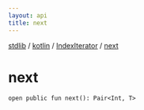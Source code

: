 ```yaml
---
layout: api
title: next
---
```

[stdlib](../../index.html) / [kotlin](../index.html) / [IndexIterator](index.html) / [next](next.html)

# next

```
open public fun next(): Pair<Int, T>
```
